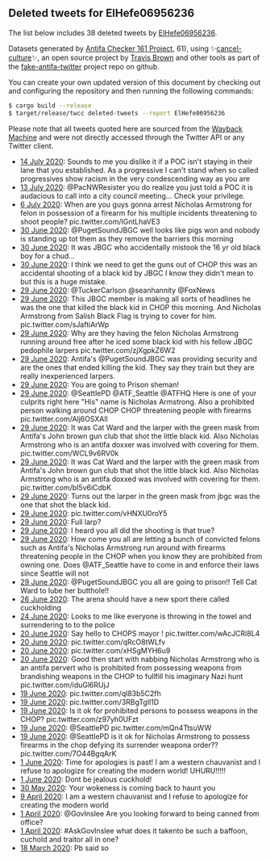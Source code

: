## Deleted tweets for ElHefe06956236

The list below includes 38 deleted tweets by
[ElHefe06956236](https://twitter.com/ElHefe06956236).



Datasets generated by [Antifa Checker 161 Project](https://twitter.com/antifacheck161), 61), using ✨[cancel-culture](https://github.com/travisbrown/cancel-culture)✨, an open source project by 
[Travis Brown](https://twitter.com/travisbrown) and other tools as part of the 
[fake-antifa-twitter](https://github.com/antifacheck161/fake-antifa-twitter) project repo on github.

You can create your own updated version of this document by checking out and configuring the
repository and then running the following commands:

```bash
$ cargo build --release
$ target/release/twcc deleted-tweets --report ElHefe06956236
```

Please note that all tweets quoted here are sourced from the
[Wayback Machine](https://web.archive.org) and were not directly accessed through the Twitter API or
any Twitter client.

* [14 July 2020](https://web.archive.org/web/20200714014150/https://twitter.com/ElHefe06956236/status/1282850381861535746): Sounds to me you dislike it if a POC isn't staying in their lane that you established. As a progressive I can't stand when so called progressives show racism in the very condescending way as you are <!--1282850381861535746-->
* [13 July 2020](https://web.archive.org/web/20200713024019/https://twitter.com/ElHefe06956236/status/1282496506344267776): @PacNWResister   you do realize you just told a POC it is audacious to call into a city council meeting... Check your privilege. <!--1282496506344267776-->
* [ 6 July 2020](https://web.archive.org/web/20200706030930/https://twitter.com/ElHefe06956236/status/1279973854727684096): When are you guys gonna arrest Nicholas Armstrong for felon in possession of a firearm for his multiple incidents threatening to shoot people? pic.twitter.com/lGntLhaVE3 <!--1279973854727684096-->
* [30 June 2020](https://web.archive.org/web/20200630191216/https://twitter.com/ElHefe06956236/status/1278027658601758721): @PugetSoundJBGC  well looks like pigs won and nobody is standing up tot them as they remove the barriers this morning <!--1278027658601758721-->
* [30 June 2020](https://web.archive.org/web/20200630035602/https://twitter.com/ElHefe06956236/status/1277811713090281472): It was JBGC who accidentally mistook the 16 yr old black boy for a chud... <!--1277811713090281472-->
* [30 June 2020](https://web.archive.org/web/20200630000656/https://twitter.com/ElHefe06956236/status/1277754994041618432): I think we need to get the guns out of CHOP this was an accidental shooting of a black kid by JBGC I know they didn't mean to but this is a huge mistake. <!--1277754994041618432-->
* [29 June 2020](https://web.archive.org/web/20200629234042/https://twitter.com/ElHefe06956236/status/1277748482690826240): @TuckerCarlson   @seanhannity   @FoxNews <!--1277748482690826240-->
* [29 June 2020](https://web.archive.org/web/20200629234608/https://twitter.com/ElHefe06956236/status/1277748063478575104): This JBGC member is making all sorts of headlines he was the one that killed the black kid in CHOP this morning. And Nicholas Armstrong from Salish Black Flag is trying to cover for him. pic.twitter.com/sJaftiArWp <!--1277748063478575104-->
* [29 June 2020](https://web.archive.org/web/20200629233720/https://twitter.com/ElHefe06956236/status/1277744761344897025): Why are they having the felon Nicholas Armstrong running around free after he iced some black kid with his fellow JBGC pedophile larpers pic.twitter.com/zjXgpkZ6W2 <!--1277744761344897025-->
* [29 June 2020](https://web.archive.org/web/20200629225231/https://twitter.com/ElHefe06956236/status/1277735012834488321): Antifa's  @PugetSoundJBGC   was providing security and are the ones that ended  killing the kid. They say they train but they are really inexperienced larpers. <!--1277735012834488321-->
* [29 June 2020](https://web.archive.org/web/20200629223540/https://twitter.com/ElHefe06956236/status/1277731993862594560): You are going to Prison sheman! <!--1277731993862594560-->
* [29 June 2020](https://web.archive.org/web/20200629223540/https://twitter.com/ElHefe06956236/status/1277731993862594560): @SeattlePD    @ATF_Seattle   @ATFHQ   Here is one of your culprits right here "His" name is Nicholas Armstrong. Also a prohibited person walking around CHOP CHOP threatening people with firearms pic.twitter.com/Alj6OSXAll <!--1277730517530497024-->
* [29 June 2020](https://web.archive.org/web/20200629223330/https://twitter.com/ElHefe06956236/status/1277728507557056512): It was Cat Ward and the larper with the green mask from Antifa's John brown gun club that shot the little black kid. Also Nicholas Armstrong who is an antifa doxxer was involved with covering for them. pic.twitter.com/WCL9v6RV0k <!--1277728507557056512-->
* [29 June 2020](https://web.archive.org/web/20200629221846/https://twitter.com/ElHefe06956236/status/1277728010200735744): It was Cat Ward and the larper with the green mask from Antifa's John brown gun club that shot the little black kid. Also Nicholas Armstrong who is an antifa doxxed was involved with covering for them. pic.twitter.com/bI5v6iCdbK <!--1277728010200735744-->
* [29 June 2020](https://web.archive.org/web/20200629215846/https://twitter.com/ElHefe06956236/status/1277722943103983616): Turns out the larper in the green mask from jbgc was the one that shot the black kid. <!--1277722943103983616-->
* [29 June 2020](https://web.archive.org/web/20200629201243/https://twitter.com/ElHefe06956236/status/1277695745831735296): pic.twitter.com/vHNXU0roY5 <!--1277695745831735296-->
* [29 June 2020](https://web.archive.org/web/20200629185437/https://twitter.com/ElHefe06956236/status/1277661367453970434): Full larp? <!--1277661367453970434-->
* [29 June 2020](https://web.archive.org/web/20200629175939/https://twitter.com/ElHefe06956236/status/1277661250315419648): I heard you all did the shooting is that true? <!--1277661250315419648-->
* [29 June 2020](https://web.archive.org/web/20200629175603/https://twitter.com/ElHefe06956236/status/1277660629453557760): How come you all are letting a bunch of convicted felons such as Antifa's Nicholas Armstrong run around with firearms threatening people in the CHOP when you know they are prohibited from owning one. Does  @ATF_Seattle   have to come in and enforce their laws since Seattle will not <!--1277660629453557760-->
* [29 June 2020](https://web.archive.org/web/20200629142512/https://twitter.com/ElHefe06956236/status/1277606279607812097): @PugetSoundJBGC  you all are going to prison!! Tell Cat Ward to lube her butthole!! <!--1277606279607812097-->
* [26 June 2020](https://web.archive.org/web/20200626131317/https://twitter.com/ElHefe06956236/status/1276502586250547201): The arena should have a new sport there called cuckholding <!--1276502586250547201-->
* [24 June 2020](https://web.archive.org/web/20200624194609/https://twitter.com/ElHefe06956236/status/1275875919186456576): Looks to me like everyone is throwing in the towel and surrendering to to the police <!--1275875919186456576-->
* [20 June 2020](https://web.archive.org/web/20200620192523/https://twitter.com/ElHefe06956236/status/1274421971598471169): Say hello to CHOPS mayor ! pic.twitter.com/wAcJCRi8L4 <!--1274421971598471169-->
* [20 June 2020](https://web.archive.org/web/20200620150221/https://twitter.com/ElHefe06956236/status/1274354592419987456): pic.twitter.com/qRcO8tWLfv <!--1274354592419987456-->
* [20 June 2020](https://web.archive.org/web/20200620150016/https://twitter.com/ElHefe06956236/status/1274354306162937861): pic.twitter.com/xHSgMYH6u9 <!--1274354369685647367-->
* [20 June 2020](https://web.archive.org/web/20200620150016/https://twitter.com/ElHefe06956236/status/1274354306162937861): Good then start with nabbing Nicholas Armstrong who is an antifa pervert who is prohibited from possessing weapons from brandishing weapons in the CHOP to fullfill his imaginary Nazi hunt pic.twitter.com/iduGl6RUjJ <!--1274354306162937861-->
* [19 June 2020](https://web.archive.org/web/20200619230325/https://twitter.com/ElHefe06956236/status/1274115207015526401): pic.twitter.com/ql83b5C2fh <!--1274115207015526401-->
* [19 June 2020](https://web.archive.org/web/20200619154559/https://twitter.com/ElHefe06956236/status/1274002702503047169): pic.twitter.com/3RBgTglI1D <!--1274002702503047169-->
* [19 June 2020](https://web.archive.org/web/20200619154002/https://twitter.com/ElHefe06956236/status/1274002589718208512): Is it ok for prohibited persons to possess weapons in the CHOP? pic.twitter.com/z97yh0UFzt <!--1274002589718208512-->
* [19 June 2020](https://web.archive.org/web/20200619144922/https://twitter.com/ElHefe06956236/status/1273986123774083072): @SeattlePD  pic.twitter.com/mQn4TtsuWW <!--1273986129209917440-->
* [19 June 2020](https://web.archive.org/web/20200619144922/https://twitter.com/ElHefe06956236/status/1273986123774083072): @SeattlePD  is it ok for Nicholas Armstrong to possess firearms in the chop defying its surrender weapona order?? pic.twitter.com/7O44BgqArK <!--1273986123774083072-->
* [ 1 June 2020](https://web.archive.org/web/20200601154021/https://twitter.com/ElHefe06956236/status/1267479005684367361): Time for apologies is past! I am a western chauvanist and I refuse to apologize for creating the modern world! UHURU!!!!! <!--1267479005684367361-->
* [ 1 June 2020](https://web.archive.org/web/20200601153354/https://twitter.com/ElHefe06956236/status/1267477953719365633): Dont be jealous cuckhold! <!--1267477953719365633-->
* [30 May 2020](https://web.archive.org/web/20200530170441/https://twitter.com/ElHefe06956236/status/1266775796212891649): Your wokeness is coming back to haunt you <!--1266775796212891649-->
* [ 9 April 2020](https://web.archive.org/web/20200409235001/https://twitter.com/ElHefe06956236/status/1248397265590292482): I am a western chauvanist and I refuse to apologize for creating the modern world <!--1248397265590292482-->
* [ 1 April 2020](https://web.archive.org/web/20200401040048/https://twitter.com/ElHefe06956236/status/1245199409882619904): @GovInslee Are you looking forward to being canned from office? <!--1245199409882619904-->
* [ 1 April 2020](https://web.archive.org/web/20200401050243/https://twitter.com/ElHefe06956236/status/1245199207431950337): #AskGovInslee  what does it takento be such a baffoon, cuchold and traitor all in one? <!--1245199207431950337-->
* [18 March 2020](https://web.archive.org/web/20200318032525/https://twitter.com/ElHefe06956236/status/1240107436842692610): Pb said so <!--1240107436842692610-->
